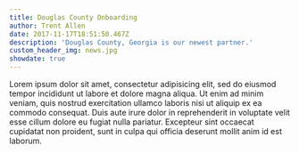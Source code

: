 ```yaml
---
title: Douglas County Onboarding
author: Trent Allen
date: 2017-11-17T18:51:50.467Z
description: 'Douglas County, Georgia is our newest partner.'
custom_header_img: news.jpg
showdate: true
---
```

Lorem ipsum dolor sit amet, consectetur adipisicing elit, sed do eiusmod tempor incididunt ut labore et dolore magna aliqua. Ut enim ad minim veniam, quis nostrud exercitation ullamco laboris nisi ut aliquip ex ea commodo consequat. Duis aute irure dolor in reprehenderit in voluptate velit esse cillum dolore eu fugiat nulla pariatur. Excepteur sint occaecat cupidatat non proident, sunt in culpa qui officia deserunt mollit anim id est laborum.

